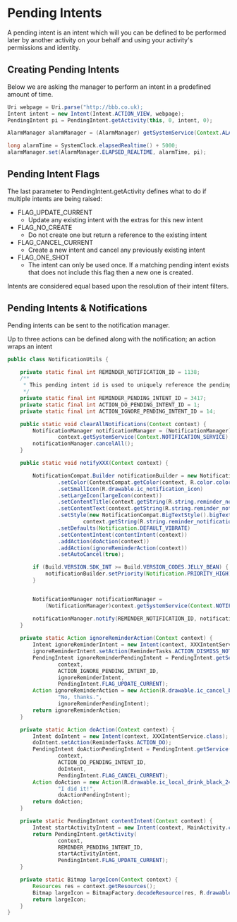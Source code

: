 # Pending Intents #

A pending intent is an intent which will you can be defined to be performed later by another activity on your behalf and using your activity's permissions and identity.

## Creating Pending Intents ##

Below we are asking the manager to perform an intent in a predefined amount of time.

```java
Uri webpage = Uri.parse("http://bbb.co.uk);
Intent intent = new Intent(Intent.ACTION_VIEW, webpage);
PendingIntent pi = PendingIntent.getActivity(this, 0, intent, 0);

AlarmManager alarmManager = (AlarmManager) getSystemService(Context.ALARM_SERVICE);

long alarmTime = SystemClock.elapsedRealtime() + 5000;
alarmManager.set(AlarmManager.ELAPSED_REALTIME, alarmTime, pi);
```

## Pending Intent Flags ##

The last parameter to PendingIntent.getActivity defines what to do if multiple intents are being raised:

- FLAG_UPDATE_CURRENT
	- Update any existing intent with the extras for this new intent
- FLAG_NO_CREATE
	- Do not create one but return a reference to the existing intent
- FLAG_CANCEL_CURRENT
	- Create a new intent and cancel any previously existing intent
- FLAG_ONE_SHOT
	- The intent can only be used once. If a matching pending intent exists that does not include this flag then a new one is created.

Intents are considered equal based upon the resolution of their intent filters.

## Pending Intents & Notifications ##

Pending intents can be sent to the notification manager.

Up to three actions can be defined along with the notification; an action wraps an intent

```java
public class NotificationUtils {

    private static final int REMINDER_NOTIFICATION_ID = 1138;
    /**
     * This pending intent id is used to uniquely reference the pending intent
     */
    private static final int REMINDER_PENDING_INTENT_ID = 3417;
    private static final int ACTION_DO_PENDING_INTENT_ID = 1;
    private static final int ACTION_IGNORE_PENDING_INTENT_ID = 14;

    public static void clearAllNotifications(Context context) {
        NotificationManager notificationManager = (NotificationManager)
                context.getSystemService(Context.NOTIFICATION_SERVICE);
        notificationManager.cancelAll();
    }

    public static void notifyXXX(Context context) {

        NotificationCompat.Builder notificationBuilder = new NotificationCompat.Builder(context)
                .setColor(ContextCompat.getColor(context, R.color.colorPrimary))
                .setSmallIcon(R.drawable.ic_notification_icon)
                .setLargeIcon(largeIcon(context))
                .setContentTitle(context.getString(R.string.reminder_notification_title))
                .setContentText(context.getString(R.string.reminder_notification_body))
                .setStyle(new NotificationCompat.BigTextStyle().bigText(
                        context.getString(R.string.reminder_notification_body)))
                .setDefaults(Notification.DEFAULT_VIBRATE)
                .setContentIntent(contentIntent(context))
                .addAction(doAction(context))
                .addAction(ignoreReminderAction(context))
                .setAutoCancel(true);

        if (Build.VERSION.SDK_INT >= Build.VERSION_CODES.JELLY_BEAN) {
            notificationBuilder.setPriority(Notification.PRIORITY_HIGH);
        }


        NotificationManager notificationManager =
        	(NotificationManager)context.getSystemService(Context.NOTIFICATION_SERVICE);

        notificationManager.notify(REMINDER_NOTIFICATION_ID, notificationBuilder.build());
    }
    
    private static Action ignoreReminderAction(Context context) {
        Intent ignoreReminderIntent = new Intent(context, XXXIntentService.class);
        ignoreReminderIntent.setAction(ReminderTasks.ACTION_DISMISS_NOTIFICATION);
        PendingIntent ignoreReminderPendingIntent = PendingIntent.getService(
                context,
                ACTION_IGNORE_PENDING_INTENT_ID,
                ignoreReminderIntent,
                PendingIntent.FLAG_UPDATE_CURRENT);
        Action ignoreReminderAction = new Action(R.drawable.ic_cancel_black_24px,
                "No, thanks.",
                ignoreReminderPendingIntent);
        return ignoreReminderAction;
    }

    private static Action doAction(Context context) {
        Intent doIntent = new Intent(context, XXXIntentService.class);
        doIntent.setAction(ReminderTasks.ACTION_DO);
        PendingIntent doActionPendingIntent = PendingIntent.getService(
                context,
                ACTION_DO_PENDING_INTENT_ID,
                doIntent,
                PendingIntent.FLAG_CANCEL_CURRENT);
        Action doAction = new Action(R.drawable.ic_local_drink_black_24px,
                "I did it!",
                doActionPendingIntent);
        return doAction;
    }

    private static PendingIntent contentIntent(Context context) {
        Intent startActivityIntent = new Intent(context, MainActivity.class);
        return PendingIntent.getActivity(
                context,
                REMINDER_PENDING_INTENT_ID,
                startActivityIntent,
                PendingIntent.FLAG_UPDATE_CURRENT);
    }

    private static Bitmap largeIcon(Context context) {
        Resources res = context.getResources();
        Bitmap largeIcon = BitmapFactory.decodeResource(res, R.drawable.ic_local_icon_24px);
        return largeIcon;
    }
}
```